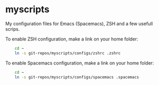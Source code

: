 # myscripts

My configuration files for Emacs (Spacemacs), ZSH and a few usefull scrips.

To enable ZSH configuration, make a link on your home folder:

```bash
    cd ~
    ln -s git-repos/myscripts/configs/zshrc .zshrc
```

To enable Spacemacs configuration, make a link on your home folder:

```bash
    cd ~
    ln -s git-repos/myscripts/configs/spacemacs .spacemacs
```
